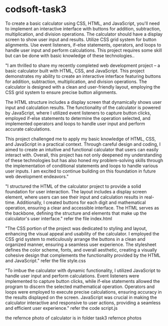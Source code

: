 # codsoft-task3

To create a basic calculator using CSS, HTML, and JavaScript, you'll need to implement an
interactive interface with buttons for addition, subtraction, multiplication, and division
operations. The calculator should have a display screen to show user input and results. Utilize
CSS grid system for button alignments. Use event listeners, if-else statements, operators, and
loops to handle user input and perform calculations. This project requires some skill but can be
done with basic knowledge of these technologies..

"I am thrilled to share my recently completed web development project – a basic calculator built with HTML, CSS, and JavaScript. This project demonstrates my ability to create an interactive interface featuring buttons for addition, subtraction, multiplication, and division operations. The calculator is designed with a clean and user-friendly layout, employing the CSS grid system to ensure precise button alignments.

The HTML structure includes a display screen that dynamically shows user input and calculation results. The functionality of the calculator is powered by JavaScript, where I utilized event listeners to capture button clicks, employed if-else statements to determine the operation selected, and implemented operators and loops to handle user input and perform accurate calculations.

This project challenged me to apply my basic knowledge of HTML, CSS, and JavaScript in a practical context. Through careful design and coding, I aimed to create an intuitive and functional calculator that users can easily interact with. Overall, this project has not only deepened my understanding of these technologies but has also honed my problem-solving skills through the implementation of conditional statements and loops to handle various user inputs. I am excited to continue building on this foundation in future web development endeavors."

"I structured the HTML of the calculator project to provide a solid foundation for user interaction. The layout includes a display screen element, where users can see their input and calculation results in real-time. Additionally, I created buttons for each digit and mathematical operation, ensuring a clear and accessible interface. The HTML serves as the backbone, defining the structure and elements that make up the calculator's user interface." refer the file index.html

"The CSS portion of the project was dedicated to styling and layout, enhancing the visual appeal and usability of the calculator. I employed the CSS grid system to meticulously arrange the buttons in a clean and organized manner, ensuring a seamless user experience. The stylesheet defines the color scheme, fonts, and overall aesthetic, creating a visually cohesive design that complements the functionality provided by the HTML and JavaScript." refer the file style.css

"To imbue the calculator with dynamic functionality, I utilized JavaScript to handle user input and perform calculations. Event listeners were implemented to capture button clicks, while if-else statements allowed the program to discern the selected mathematical operation. Operators and loops were employed to execute precise calculations, ensuring accuracy in the results displayed on the screen. JavaScript was crucial in making the calculator interactive and responsive to user actions, providing a seamless and efficient user experience." refer the code script.js


the refernce photo of calculator is in folder task3 refernce photos
